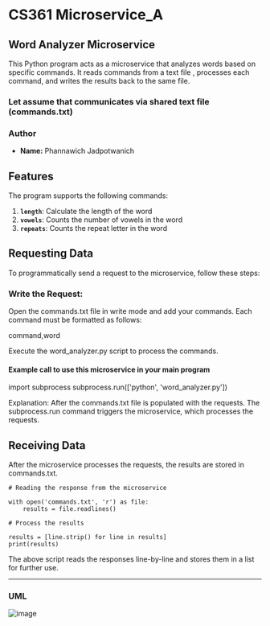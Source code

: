 # CS361 Microservice_A
## Word Analyzer Microservice

This Python program acts as a microservice that analyzes words based on specific commands. It reads commands from a text file , processes each command, and writes the results back to the same file.

### Let assume that communicates via shared text file (**commands.txt**)

### Author

- **Name:** Phannawich Jadpotwanich


## Features

The program supports the following commands:

1. **`length`**: Calculate the length of the word
2. **`vowels`**: Counts the number of vowels in the word
3. **`repeats`**: Counts the repeat letter in the word

## Requesting Data
To programmatically send a request to the microservice, follow these steps:

### Write the Request:

Open the commands.txt file in write mode and add your commands. Each command must be formatted as follows:

command,word

Execute the word_analyzer.py script to process the commands.

#### Example call to use this microservice in your main program
import subprocess
subprocess.run(['python', 'word_analyzer.py'])

Explanation:
After the commands.txt file is populated with the requests.
The subprocess.run command triggers the microservice, which processes the requests.

## Receiving Data

After the microservice processes the requests, the results are stored in commands.txt.

```
# Reading the response from the microservice

with open('commands.txt', 'r') as file:
    results = file.readlines()

# Process the results

results = [line.strip() for line in results]
print(results)
```

The above script reads the responses line-by-line and stores them in a list for further use.

---

### UML
![image](https://github.com/user-attachments/assets/e59ad49f-a582-43cd-8acf-be2a332b34ec)


